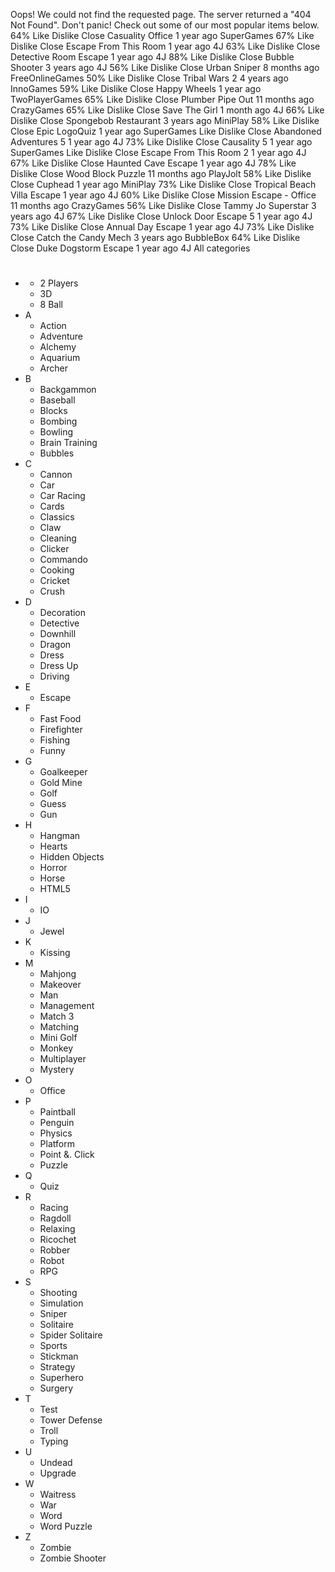 Oops! We could not find the requested page. The server returned a "404 Not Found". Don't panic! Check out some of our most popular items below. 64% Like Dislike Close Casuality Office 1 year ago SuperGames 67% Like Dislike Close Escape From This Room 1 year ago 4J 63% Like Dislike Close Detective Room Escape 1 year ago 4J 88% Like Dislike Close Bubble Shooter 3 years ago 4J 56% Like Dislike Close Urban Sniper 8 months ago FreeOnlineGames 50% Like Dislike Close Tribal Wars 2 4 years ago InnoGames 59% Like Dislike Close Happy Wheels 1 year ago TwoPlayerGames 65% Like Dislike Close Plumber Pipe Out 11 months ago CrazyGames 65% Like Dislike Close Save The Girl 1 month ago 4J 66% Like Dislike Close Spongebob Restaurant 3 years ago MiniPlay 58% Like Dislike Close Epic LogoQuiz 1 year ago SuperGames Like Dislike Close Abandoned Adventures 5 1 year ago 4J 73% Like Dislike Close Causality 5 1 year ago SuperGames Like Dislike Close Escape From This Room 2 1 year ago 4J 67% Like Dislike Close Haunted Cave Escape 1 year ago 4J 78% Like Dislike Close Wood Block Puzzle 11 months ago PlayJolt 58% Like Dislike Close Cuphead 1 year ago MiniPlay 73% Like Dislike Close Tropical Beach Villa Escape 1 year ago 4J 60% Like Dislike Close Mission Escape - Office 11 months ago CrazyGames 56% Like Dislike Close Tammy Jo Superstar 3 years ago 4J 67% Like Dislike Close Unlock Door Escape 5 1 year ago 4J 73% Like Dislike Close Annual Day Escape 1 year ago 4J 73% Like Dislike Close Catch the Candy Mech 3 years ago BubbleBox 64% Like Dislike Close Duke Dogstorm Escape 1 year ago 4J All categories

*   #
    *   2 Players
    *   3D
    *   8 Ball
*   A
    *   Action
    *   Adventure
    *   Alchemy
    *   Aquarium
    *   Archer
*   B
    *   Backgammon
    *   Baseball
    *   Blocks
    *   Bombing
    *   Bowling
    *   Brain Training
    *   Bubbles
*   C
    *   Cannon
    *   Car
    *   Car Racing
    *   Cards
    *   Classics
    *   Claw
    *   Cleaning
    *   Clicker
    *   Commando
    *   Cooking
    *   Cricket
    *   Crush
*   D
    *   Decoration
    *   Detective
    *   Downhill
    *   Dragon
    *   Dress
    *   Dress Up
    *   Driving
*   E
    *   Escape
*   F
    *   Fast Food
    *   Firefighter
    *   Fishing
    *   Funny
*   G
    *   Goalkeeper
    *   Gold Mine
    *   Golf
    *   Guess
    *   Gun
*   H
    *   Hangman
    *   Hearts
    *   Hidden Objects
    *   Horror
    *   Horse
    *   HTML5
*   I
    *   IO
*   J
    *   Jewel
*   K
    *   Kissing
*   M
    *   Mahjong
    *   Makeover
    *   Man
    *   Management
    *   Match 3
    *   Matching
    *   Mini Golf
    *   Monkey
    *   Multiplayer
    *   Mystery
*   O
    *   Office
*   P
    *   Paintball
    *   Penguin
    *   Physics
    *   Platform
    *   Point &. Click
    *   Puzzle
*   Q
    *   Quiz
*   R
    *   Racing
    *   Ragdoll
    *   Relaxing
    *   Ricochet
    *   Robber
    *   Robot
    *   RPG
*   S
    *   Shooting
    *   Simulation
    *   Sniper
    *   Solitaire
    *   Spider Solitaire
    *   Sports
    *   Stickman
    *   Strategy
    *   Superhero
    *   Surgery
*   T
    *   Test
    *   Tower Defense
    *   Troll
    *   Typing
*   U
    *   Undead
    *   Upgrade
*   W
    *   Waitress
    *   War
    *   Word
    *   Word Puzzle
*   Z
    *   Zombie
    *   Zombie Shooter